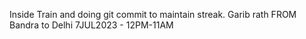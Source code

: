 Inside Train and doing git commit to maintain streak.
Garib rath FROM Bandra to Delhi
7JUL2023 - 12PM-11AM
